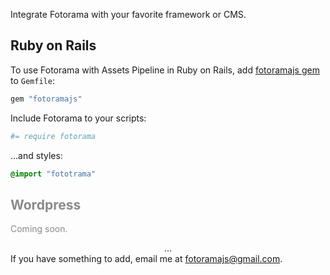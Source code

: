 Integrate Fotorama with your favorite framework or <abbr>CMS</abbr>.

## Ruby on Rails

To&nbsp;use Fotorama with Assets Pipeline in&nbsp;Ruby on&nbsp;Rails, add [fotoramajs gem](https://github.com/ai/fotoramajs) to&nbsp;`Gemfile`:

```ruby
gem "fotoramajs"
```

Include Fotorama to your scripts:

```coffeescript
#= require fotorama
```

...and styles:

```css
@import "fototrama"
```

<div style="opacity: .5">
  <h2>Wordpress</h2>

  <p>Coming soon.</p>
</div>

<center>...</center>
If&nbsp;you have something to&nbsp;add, email&nbsp;me at&nbsp;<a href="mailto:fotoramajs@gmail.com">fotoramajs@gmail.com</a>.